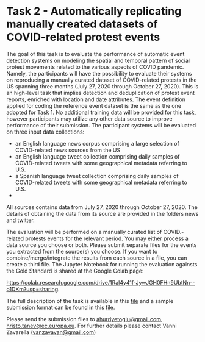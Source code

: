# Task 2 - Automatically replicating manually created datasets of COVID-related protest events

The goal of this task is to evaluate the performance of automatic event detection systems on modeling the spatial and temporal pattern of social protest movements related to the various aspects of COVID pandemic. Namely, the participants will have the possibility to evaluate their systems on reproducing a manually curated
dataset of COVID-related protests in the US spanning three months (July 27, 2020 through October 27, 2020). This is an high-level task that implies detection and  deduplication of protest event reports, enriched with location and date attributes. 
The event definition applied for coding the reference event dataset is the same as the one adopted for Task 1. No additional training data will be provided for this task, however participants may utilize any other data source to improve performance of their submission. 
The participant systems will be evaluated on three input data collections:
  - an English language news corpus comprising a large selection of COVID-related news sources from the US
  - an English language tweet collection comprising daily samples of COVID-related tweets with some geographical metadata referring to U.S.
  - a Spanish language tweet collection comprising daily samples of COVID-related tweets with some geographical metadata referring to U.S.
  - 
All sources contains data from July 27, 2020 through October 27, 2020. The details of obtaining the data from its source are provided in the folders news and twitter.

The evaluation will be performed on a manually curated list of COVID.-related protests events for the relevant period. You may either process a data source you choose or both. Please submit separate files for the events you extracted from the source(s) you choose. If you want to combine/merge/integrate the results from each source in a file, you can create a third file. 
The Jupyter Notebook for running the evaluation againsts the Gold Standard is shared at the Google Colab page:

<a href="https://colab.research.google.com/drive/1Ral4y41f-JywJGH0FHn9UbtNn--o1DKm?usp=sharing">https://colab.research.google.com/drive/1Ral4y41f-JywJGH0FHn9UbtNn--o1DKm?usp=sharing</a>.



The full description of the task is available in this <a href="https://github.com/zavavan/case2022_task2/blob/a2a8dd5b51cfc6951b288bed3c919e6b7051cfc4/Task2_Description.pdf">file</a> and a sample submission format can be found in this <a href="https://github.com/zavavan/case2022_task2/blob/56b1ac3560f89548cf6876d2d871f00683a6730f/submission.myteam.news.3.csv">file</a>.

Please send the submission files to ahurriyetoglu@gmail.com, hristo.tanev@ec.europa.eu. For further details please contact Vanni Zavarella (vanzavavan@gmail.com)
